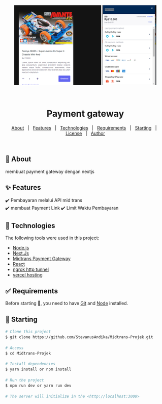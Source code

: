 <div align="center" id="top"> 
 <img src="./sample.png"  widh ="350" height="250"alt="Next Pay" />
 <img src="./sukses.png"  widh ="350" height="250"alt="Next Pay" />




  &#xa0;

  <!-- <a href="https://nextpay.netlify.app">Demo</a> -->
</div>

<h1 align="center"> Payment gateway</h1>



<!-- Status -->

<!-- <h4 align="center"> 
	🚧  Next Pay finish and success deploy
</h4> 

<hr> -->

<p align="center">
  <a href="#dart-about">About</a> &#xa0; | &#xa0; 
  <a href="#sparkles-features">Features</a> &#xa0; | &#xa0;
  <a href="#rocket-technologies">Technologies</a> &#xa0; | &#xa0;
  <a href="#white_check_mark-requirements">Requirements</a> &#xa0; | &#xa0;
  <a href="#checkered_flag-starting">Starting</a> &#xa0; | &#xa0;
  <a href="#memo-license">License</a> &#xa0; | &#xa0;
  <a href="https://github.com/{{YOUR_GITHUB_USERNAME}}" target="_blank">Author</a>
</p>

<br>

## :dart: About ##

membuat payment gateway dengan nextjs

## :sparkles: Features ##

:heavy_check_mark: Pembayaran melalui API mid trans \
:heavy_check_mark:  membuat  Payment Link 
:heavy_check_mark: Limit Waktu Pembayaran

## :rocket: Technologies ##

The following tools were used in this project:

- [Node.js](https://nodejs.org/en)
- [Next.Js](https://nextjs.org/)
- [Midtrans Payment Gateway](https://midtrans.com/)
- [React](https://react.dev/)
- [ngrok http tunnel](https://ngrok.com/)
- [vercel hosting ](https://vercel.com/)
  

## :white_check_mark: Requirements ##

Before starting :checkered_flag:, you need to have [Git](https://git-scm.com) and [Node](https://nodejs.org/en/) installed.

## :checkered_flag: Starting ##

```bash
# Clone this project
$ git clone https://github.com/StevanusAndika/Midtrans-Projek.git

# Access
$ cd Midtrans-Projek

# Install dependencies
$ yarn install or npm install

# Run the project
$ npm run dev or yarn run dev

# The server will initialize in the <http://localhost:3000>
